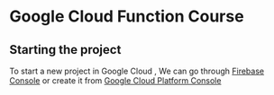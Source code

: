 # Google Cloud Function Course
## Starting the project

To start a new project in Google Cloud , We can go through [Firebase Console](https://console.firebase.google.com/) or create it from [Google Cloud Platform Console](https://console.firebase.google.com/)
